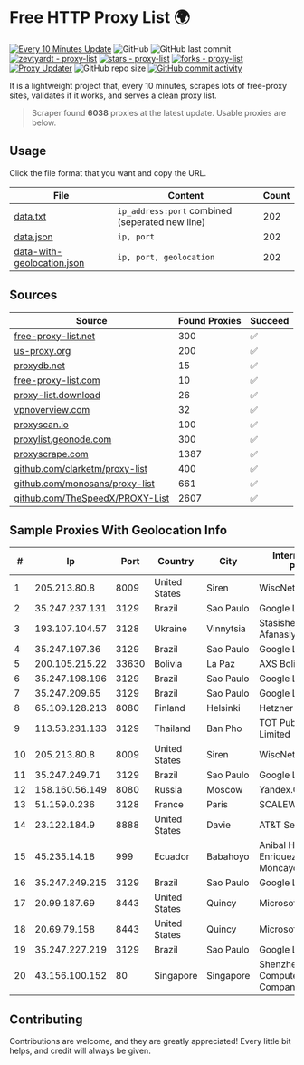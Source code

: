 
# Free HTTP Proxy List 🌍

[![Every 10 Minutes Update](https://github.com/mertguvencli/http-proxy-list/actions/workflows/main.yml/badge.svg?branch=main)](https://github.com/mertguvencli/http-proxy-list/actions/workflows/main.yml)
![GitHub](https://img.shields.io/github/license/mertguvencli/http-proxy-list)
![GitHub last commit](https://img.shields.io/github/last-commit/mertguvencli/http-proxy-list)
[![zevtyardt - proxy-list](https://img.shields.io/static/v1?label=zevtyardt&message=proxy-list&color=blue&logo=github)](https://github.com/zevtyardt/proxy-list "Go to GitHub repo")
[![stars - proxy-list](https://img.shields.io/github/stars/zevtyardt/proxy-list?style=social)](https://github.com/zevtyardt/proxy-list)
[![forks - proxy-list](https://img.shields.io/github/forks/zevtyardt/proxy-list?style=social)](https://github.com/zevtyardt/proxy-list)
[![Proxy Updater](https://github.com/zevtyardt/proxy-list/workflows/Proxy%20Updater/badge.svg)](https://github.com/zevtyardt/proxy-list/actions?query=workflow:"Proxy+Updater")
![GitHub repo size](https://img.shields.io/github/repo-size/zevtyardt/proxy-list)
[![GitHub commit activity](https://img.shields.io/github/commit-activity/m/zevtyardt/proxy-list?logo=commits)](https://github.com/zevtyardt/proxy-list/commits/main)

It is a lightweight project that, every 10 minutes, scrapes lots of free-proxy sites, validates if it works, and serves a clean proxy list.

> Scraper found **6038** proxies at the latest update. Usable proxies are below.

## Usage

Click the file format that you want and copy the URL.

|File|Content|Count|
|----|-------|-----|
|[data.txt](https://raw.githubusercontent.com/mertguvencli/http-proxy-list/main/proxy-list/data.txt)|`ip_address:port` combined (seperated new line)|202|
|[data.json](https://raw.githubusercontent.com/mertguvencli/http-proxy-list/main/proxy-list/data.json)|`ip, port`|202|
|[data-with-geolocation.json](https://raw.githubusercontent.com/mertguvencli/http-proxy-list/main/proxy-list/data-with-geolocation.json)|`ip, port, geolocation`|202|

## Sources

|Source|Found Proxies|Succeed|
|------|-------------|-------|
|[free-proxy-list.net](https://free-proxy-list.net)|300|✅|
|[us-proxy.org](https://www.us-proxy.org)|200|✅|
|[proxydb.net](http://proxydb.net)|15|✅|
|[free-proxy-list.com](https://free-proxy-list.com/?page=&port=&type%5B%5D=http&type%5B%5D=https&up_time=0&search=Search)|10|✅|
|[proxy-list.download](https://www.proxy-list.download/HTTP)|26|✅|
|[vpnoverview.com](https://vpnoverview.com/privacy/anonymous-browsing/free-proxy-servers)|32|✅|
|[proxyscan.io](https://www.proxyscan.io)|100|✅|
|[proxylist.geonode.com](https://proxylist.geonode.com/api/proxy-list?limit=300&page=1&sort_by=lastChecked&sort_type=desc&protocols=http,https)|300|✅|
|[proxyscrape.com](https://api.proxyscrape.com/v2/?request=displayproxies&protocol=http&timeout=10000&country=all&ssl=all&anonymity=all)|1387|✅|
|[github.com/clarketm/proxy-list](https://raw.githubusercontent.com/clarketm/proxy-list/master/proxy-list-raw.txt)|400|✅|
|[github.com/monosans/proxy-list](https://raw.githubusercontent.com/monosans/proxy-list/main/proxies/http.txt)|661|✅|
|[github.com/TheSpeedX/PROXY-List](https://raw.githubusercontent.com/TheSpeedX/PROXY-List/master/http.txt)|2607|✅|


## Sample Proxies With Geolocation Info

|#|Ip|Port|Country|City|Internet Service Provider|
|-|--|----|-------|----|-------------------------|
|1|205.213.80.8|8009|United States|Siren|WiscNet|
|2|35.247.237.131|3129|Brazil|Sao Paulo|Google LLC|
|3|193.107.104.57|3128|Ukraine|Vinnytsia|Stasishen Aleksandr Afanasiyovich|
|4|35.247.197.36|3129|Brazil|Sao Paulo|Google LLC|
|5|200.105.215.22|33630|Bolivia|La Paz|AXS Bolivia S. A.|
|6|35.247.198.196|3129|Brazil|Sao Paulo|Google LLC|
|7|35.247.209.65|3129|Brazil|Sao Paulo|Google LLC|
|8|65.109.128.213|8080|Finland|Helsinki|Hetzner Online GmbH|
|9|113.53.231.133|3129|Thailand|Ban Pho|TOT Public Company Limited|
|10|205.213.80.8|8009|United States|Siren|WiscNet|
|11|35.247.249.71|3129|Brazil|Sao Paulo|Google LLC|
|12|158.160.56.149|8080|Russia|Moscow|Yandex.Cloud LLC|
|13|51.159.0.236|3128|France|Paris|SCALEWAY|
|14|23.122.184.9|8888|United States|Davie|AT&T Services, Inc.|
|15|45.235.14.18|999|Ecuador|Babahoyo|Anibal Humberto Enriquez Moncayo(Comunicate)|
|16|35.247.249.215|3129|Brazil|Sao Paulo|Google LLC|
|17|20.99.187.69|8443|United States|Quincy|Microsoft Corporation|
|18|20.69.79.158|8443|United States|Quincy|Microsoft Corporation|
|19|35.247.227.219|3129|Brazil|Sao Paulo|Google LLC|
|20|43.156.100.152|80|Singapore|Singapore|Shenzhen Tencent Computer Systems Company Limited|



## Contributing

Contributions are welcome, and they are greatly appreciated! Every
little bit helps, and credit will always be given.

